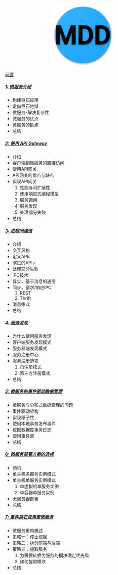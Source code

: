 <p align="center">
   <img width="200" src="mdd.png">
</p>

[前言](foreword.md)

##### [1: 微服务介绍](chapter1.md)
- 构建巨石应用
- 走向巨石地狱
- 微服务-解决复杂性
- 微服务的优点
- 微服务的缺点
- 总结

##### [2: 使用 API Gateway](chapter2.md)
- 介绍
- 客户端到微服务的直接访问
- 使用API网关
- API网关的优点与缺点
- 实现API网关
   1. 性能与可扩展性
   2. 使用响应式编程模型
   3. 服务调用
   4. 服务发现
   5. 处理部分失败
- 总结   

##### [3: 进程间通信](chapter3.md)
- 介绍
- 交互风格
- 定义APIs
- 演进的APIs
- 处理部分失败
- IPC技术
- 异步，基于消息的通信
- 同步，请求/响应IPC
  1. REST
  2. Thrift
- 消息格式
- 总结

##### [4: 服务发现](chapter4.md)
- 为什么使用服务发现
- 客户端服务发现模式
- 服务器端发现模式
- 服务注册中心
- 服务注册选项
  1. 自注册模式
  2. 第三方注册模式
- 总结

##### [5: 微服务的事件驱动数据管理](chapter5.md)
- 微服务与分布式数据管理的问题
- 事件驱动架构
- 实现原子性
- 使用本地事务发布事件
- 挖掘数据库事务日志
- 使用事件源
- 总结

##### [6: 微服务部署方案的选择](chapter6.md)
- 动机
- 单主机多服务实例模式
- 单主机单服务实例模式
  1. 单虚拟机单服务实例
  2. 单容器单服务实例
- 无服务器部署
- 总结

##### [7: 重构巨石应用至微服务](chapter7.md)
- 微服务重构概述
- 策略一：停止挖掘
- 策略二：拆分前端与后端
- 策略三：提取服务
  1. 为需要转换为服务的模块确定优先级
  2. 如何提取模块
- 总结

